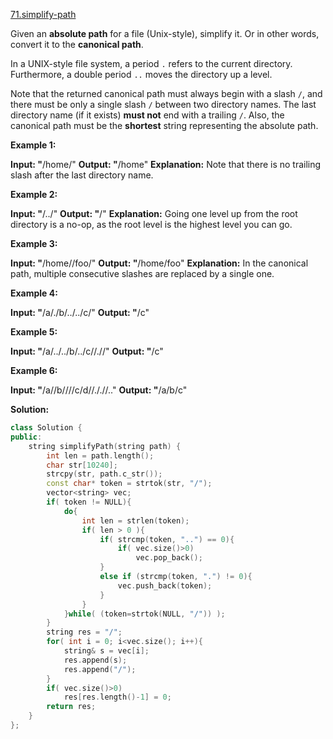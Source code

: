 [71.simplify-path](https://leetcode.com/problems/simplify-path/)  

Given an **absolute path** for a file (Unix-style), simplify it. Or in other words, convert it to the **canonical path**.

In a UNIX-style file system, a period `.` refers to the current directory. Furthermore, a double period `..` moves the directory up a level.

Note that the returned canonical path must always begin with a slash `/`, and there must be only a single slash `/` between two directory names. The last directory name (if it exists) **must not** end with a trailing `/`. Also, the canonical path must be the **shortest** string representing the absolute path.

**Example 1:**

**Input: "**/home/"
**Output: "**/home"
**Explanation:** Note that there is no trailing slash after the last directory name.

**Example 2:**

**Input: "**/../"
**Output: "**/"
**Explanation:** Going one level up from the root directory is a no-op, as the root level is the highest level you can go.

**Example 3:**

**Input: "**/home//foo/"
**Output: "**/home/foo"
**Explanation:** In the canonical path, multiple consecutive slashes are replaced by a single one.

**Example 4:**

**Input: "**/a/./b/../../c/"
**Output: "**/c"

**Example 5:**

**Input: "**/a/../../b/../c//.//"
**Output: "**/c"

**Example 6:**

**Input: "**/a//b////c/d//././/.."
**Output: "**/a/b/c"  



**Solution:**  

```cpp
class Solution {
public:
    string simplifyPath(string path) {
        int len = path.length();
        char str[10240];
        strcpy(str, path.c_str());
        const char* token = strtok(str, "/");
        vector<string> vec;
        if( token != NULL){
            do{
                int len = strlen(token);
                if( len > 0 ){
                    if( strcmp(token, "..") == 0){
                        if( vec.size()>0)
                            vec.pop_back();
                    }
                    else if (strcmp(token, ".") != 0){
                        vec.push_back(token);
                    }
                }
            }while( (token=strtok(NULL, "/")) );
        }
        string res = "/";
        for( int i = 0; i<vec.size(); i++){
            string& s = vec[i];
            res.append(s);
            res.append("/");
        }
        if( vec.size()>0)
            res[res.length()-1] = 0;
        return res;
    }
};
```
      